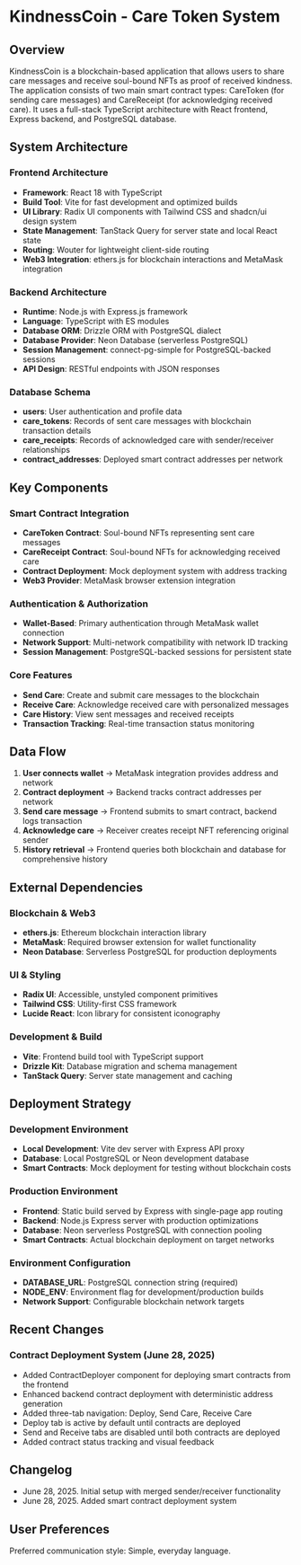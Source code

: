 # KindnessCoin - Care Token System

## Overview

KindnessCoin is a blockchain-based application that allows users to share care messages and receive soul-bound NFTs as proof of received kindness. The application consists of two main smart contract types: CareToken (for sending care messages) and CareReceipt (for acknowledging received care). It uses a full-stack TypeScript architecture with React frontend, Express backend, and PostgreSQL database.

## System Architecture

### Frontend Architecture
- **Framework**: React 18 with TypeScript
- **Build Tool**: Vite for fast development and optimized builds
- **UI Library**: Radix UI components with Tailwind CSS and shadcn/ui design system
- **State Management**: TanStack Query for server state and local React state
- **Routing**: Wouter for lightweight client-side routing
- **Web3 Integration**: ethers.js for blockchain interactions and MetaMask integration

### Backend Architecture
- **Runtime**: Node.js with Express.js framework
- **Language**: TypeScript with ES modules
- **Database ORM**: Drizzle ORM with PostgreSQL dialect
- **Database Provider**: Neon Database (serverless PostgreSQL)
- **Session Management**: connect-pg-simple for PostgreSQL-backed sessions
- **API Design**: RESTful endpoints with JSON responses

### Database Schema
- **users**: User authentication and profile data
- **care_tokens**: Records of sent care messages with blockchain transaction details
- **care_receipts**: Records of acknowledged care with sender/receiver relationships
- **contract_addresses**: Deployed smart contract addresses per network

## Key Components

### Smart Contract Integration
- **CareToken Contract**: Soul-bound NFTs representing sent care messages
- **CareReceipt Contract**: Soul-bound NFTs for acknowledging received care
- **Contract Deployment**: Mock deployment system with address tracking
- **Web3 Provider**: MetaMask browser extension integration

### Authentication & Authorization
- **Wallet-Based**: Primary authentication through MetaMask wallet connection
- **Network Support**: Multi-network compatibility with network ID tracking
- **Session Management**: PostgreSQL-backed sessions for persistent state

### Core Features
- **Send Care**: Create and submit care messages to the blockchain
- **Receive Care**: Acknowledge received care with personalized messages
- **Care History**: View sent messages and received receipts
- **Transaction Tracking**: Real-time transaction status monitoring

## Data Flow

1. **User connects wallet** → MetaMask integration provides address and network
2. **Contract deployment** → Backend tracks contract addresses per network
3. **Send care message** → Frontend submits to smart contract, backend logs transaction
4. **Acknowledge care** → Receiver creates receipt NFT referencing original sender
5. **History retrieval** → Frontend queries both blockchain and database for comprehensive history

## External Dependencies

### Blockchain & Web3
- **ethers.js**: Ethereum blockchain interaction library
- **MetaMask**: Required browser extension for wallet functionality
- **Neon Database**: Serverless PostgreSQL for production deployments

### UI & Styling
- **Radix UI**: Accessible, unstyled component primitives
- **Tailwind CSS**: Utility-first CSS framework
- **Lucide React**: Icon library for consistent iconography

### Development & Build
- **Vite**: Frontend build tool with TypeScript support
- **Drizzle Kit**: Database migration and schema management
- **TanStack Query**: Server state management and caching

## Deployment Strategy

### Development Environment
- **Local Development**: Vite dev server with Express API proxy
- **Database**: Local PostgreSQL or Neon development database
- **Smart Contracts**: Mock deployment for testing without blockchain costs

### Production Environment
- **Frontend**: Static build served by Express with single-page app routing
- **Backend**: Node.js Express server with production optimizations
- **Database**: Neon serverless PostgreSQL with connection pooling
- **Smart Contracts**: Actual blockchain deployment on target networks

### Environment Configuration
- **DATABASE_URL**: PostgreSQL connection string (required)
- **NODE_ENV**: Environment flag for development/production builds
- **Network Support**: Configurable blockchain network targets

## Recent Changes

### Contract Deployment System (June 28, 2025)
- Added ContractDeployer component for deploying smart contracts from the frontend
- Enhanced backend contract deployment with deterministic address generation
- Added three-tab navigation: Deploy, Send Care, Receive Care
- Deploy tab is active by default until contracts are deployed
- Send and Receive tabs are disabled until both contracts are deployed
- Added contract status tracking and visual feedback

## Changelog

- June 28, 2025. Initial setup with merged sender/receiver functionality
- June 28, 2025. Added smart contract deployment system

## User Preferences

Preferred communication style: Simple, everyday language.